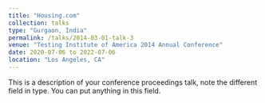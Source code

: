 ```yaml
---
title: "Housing.com"
collection: talks
type: "Gurgaon, India"
permalink: /talks/2014-03-01-talk-3
venue: "Testing Institute of America 2014 Annual Conference"
date: 2020-07-06 to 2022-07-06
location: "Los Angeles, CA"
---
```


This is a description of your conference proceedings talk, note the different field in type. You can put anything in this field.
